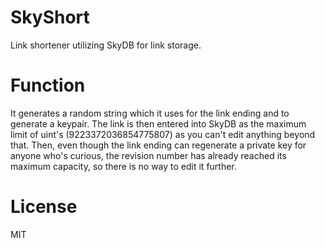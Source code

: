 # SkyShort
Link shortener utilizing SkyDB for link storage.

# Function
It generates a random string which it uses for the link ending and to generate a keypair. The link is then entered into SkyDB as the maximum limit of uint's (9223372036854775807) as you can't edit anything beyond that. Then, even though the link ending can regenerate a private key for anyone who's curious, the revision number has already reached its maximum capacity, so there is no way to edit it further.

# License
MIT
